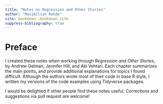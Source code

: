 ```yaml
---
title: "Notes on Regression and Other Stories"
author: "Maximilian Rohde"
site: bookdown::bookdown_site
suppress-bibliography: true
---
```


# Preface

I created these notes when working through *Regression and Other Stories*, by Andrew Gelman, Jennifer Hill, and Aki Vehtari. Each chapter summarizes the main points, and provide additional explanations for topics I found difficult. Although the authors wrote most of their code in base R style, I written my versions of the code examples using Tidyverse packages.

I would be delighted if other people find these notes useful. Corrections and suggestions via pull request are welcome! 

